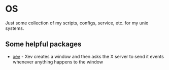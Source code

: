 # OS

Just some collection of my scripts, configs, service, etc. for my unix systems.

## Some helpful packages
- [xev](https://archlinux.org/packages/extra/x86_64/xorg-xev/) - Xev creates a window and then asks the X server to send it events whenever anything happens to the window


